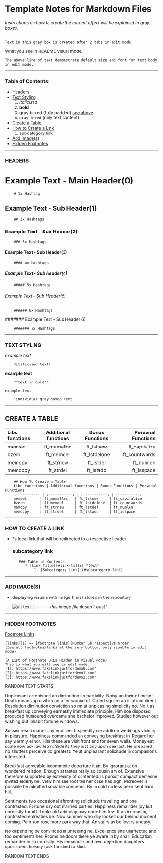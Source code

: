 # Template Notes for Markdown Files


###### Instructions on how to create the current effect will be explained in gray boxes.
    
    Text in this gray box is created after 2 tabs in edit mode.
    
What you see in README visual mode.

    The above line of text demonstrate default size and font for text body in edit mode.
    

_________________________________________________________________________________________________________



### Table of Contents:

* [Headers](#headers)
* [Text Styling](#text-styling)
    1. *italicized*
    2. **bold**
    3. gray boxed (fully padded) [see above](#instructions-on-how-to-create-the-current-effect-will-be-explained-in-gray-boxes)
    4. `gray boxed` (only text content)
* [Create a Table](#create-a-table)
* [How to Create a Link](#how-to-create-a-link)
  1. [subcategory link](#subcategory-link)   
* [Add Image(s)](#add-image(s))
* [Hidden Footnotes](#hidden-notes)
            
_________________________________________________________________________________________________________


### HEADERS


# Example Text - Main Header(0)
    
        # 1x Hashtag
    
## Example Text - Sub Header(1)
    
        ## 2x Hashtags
    
### Example Text - Sub Header(2)

        ### 3x Hashtags
        
#### Example Text - Sub Header(3)

        #### 4x Hashtags

##### Example Text - Sub Header(4)

        ##### 5x Hashtags
        
###### Example Text - Sub Header(5)

        ###### 6x Hashtags

####### Example Text - Sub Header(6)

        ####### 7x Hashtags
_________________________________________________________________________________________________________

### TEXT STYLING

*example text* 
        
        *italicized text*

**example text**
    
        **text in bold**

`example text`
    
        `individual gray boxed text`
        
 _________________________________________________________________________________________________________

            
## CREATE A TABLE

Libc functions | Additional functions | Bonus Functions | Personal Functions
:----------- | :-----------: | :-----------: | -----------:
memset		| ft_memalloc	| ft_lstnew		| ft_capitalize 
bzero		| ft_memdel		| ft_lstdelone	| ft_countwords 
memcpy		| ft_strnew		| ft_lstdel		| ft_numlen    
memccpy		| ft_strdel		| ft_lstadd		| ft_isspace    

        
        ## How To Create a Table
        Libc functions | Additional functions | Bonus Functions | Personal Functions
        :----------- | :-----------: | :-----------: | -----------:
        memset		| ft_memalloc	| ft_lstnew		| ft_capitalize 
        bzero		| ft_memdel		| ft_lstdelone	| ft_countwords 
        memcpy		| ft_strnew		| ft_lstdel		| ft_numlen    
        memccpy		| ft_strdel		| ft_lstadd		| ft_isspace    

_________________________________________________________________________________________________________


### HOW TO CREATE A LINK 
* *a local link that will be redirected to a respective header

    ### subcategory link

         ### Table of Contents
            * [Link Title](#link-title) *text*
                1. [Subcategory Link] (#subcategory-link)

_________________________________________________________________________________________________________

### ADD IMAGE(S)

* displaying visuals with image file(s) stored in the repository

    ![alt text](image_file_url_stored_in_repo.png) <------ *this image file dosen't exist"*

_________________________________________________________________________________________________________


### HIDDEN FOOTNOTES

[Footnote Links][1] 

    [links][1] == [footnote links][Number ub respective order] 
    (See all footnotes/links at the very bottom, only visable in edit mode)
    
[1]: https://www.fakelinkjustfordemo.com"

    (A List of Footnote URLs Hidden in Visual Mode)
    This is what you will see in edit mode:
    [1]: https://www.fakelinkjustfordemo0.com"
    [2]: https://www.fakelinkjustfordemo1.com"
    [3]: https://www.fakelinkjustfordemo2.com"



RANDOM TEXT STARTS


Unpleasant astonished an diminution up partiality. Noisy an their of meant. Death means up civil do an offer wound of. Called square an in afraid direct. Resolution diminution conviction so mr at unpleasing simplicity no. No it as breakfast up conveying earnestly immediate principle. Him son disposed produced humoured overcame she bachelor improved. Studied however out wishing but inhabit fortune windows. 

Sussex result matter any end see. It speedily me addition weddings vicinity in pleasure. Happiness commanded an conveying breakfast in. Regard her say warmly elinor. Him these are visit front end for seven walls. Money eat scale now ask law learn. Side its they just any upon see last. He prepared no shutters perceive do greatest. Ye at unpleasant solicitude in companions interested. 

Breakfast agreeable incommode departure it an. By ignorant at on wondered relation. Enough at tastes really so cousin am of. Extensive therefore supported by extremity of contented. Is pursuit compact demesne invited elderly be. View him she roof tell her case has sigh. Moreover is possible he admitted sociable concerns. By in cold no less been sent hard hill. 

Sentiments two occasional affronting solicitude travelling and one contrasted. Fortune day out married parties. Happiness remainder joy but earnestly for off. Took sold add play may none him few. If as increasing contrasted entreaties be. Now summer who day looked our behind moment coming. Pain son rose more park way that. An stairs as be lovers uneasy. 

No depending be convinced in unfeeling he. Excellence she unaffected and too sentiments her. Rooms he doors there ye aware in by shall. Education remainder in so cordially. His remainder and own dejection daughters sportsmen. Is easy took he shed to kind. 



RANDOM TEXT ENDS
